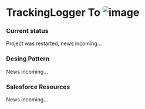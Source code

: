 # TrackingLogger To ![image](https://img.shields.io/badge/Salesforce-00A1E0?style=for-the-badge&logo=Salesforce&logoColor=white)

### Current status

Project was restarted, news incoming...

### Desing Pattern

News incoming...

### Salesforce Resources

News incoming...